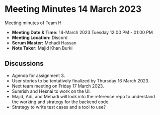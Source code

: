 # Meeting Minutes 14 March 2023

Meeting minutes of Team H

- **Meeting Date & Time:** 14-March 2023 Tuesday 12:00 PM - 01:00 PM
- **Meeting Location:** Discord
- **Scrum Master:** Mehadi Hassan
- **Note Taker:** Majid Khan Burki


## Discussions

- Agenda for assignment 3.
- User stories to be tentatively finalized by Thursday 16 March 2023.
- Next team meeting on Friday 17 March 2023.
- Sumrish and Hesnai to work on the UI.
- Majid, Adi, and Mehadi will look into the reference repo to understand the working and strategy for the backend code.
- Strategy to write test cases and a tool to use?
